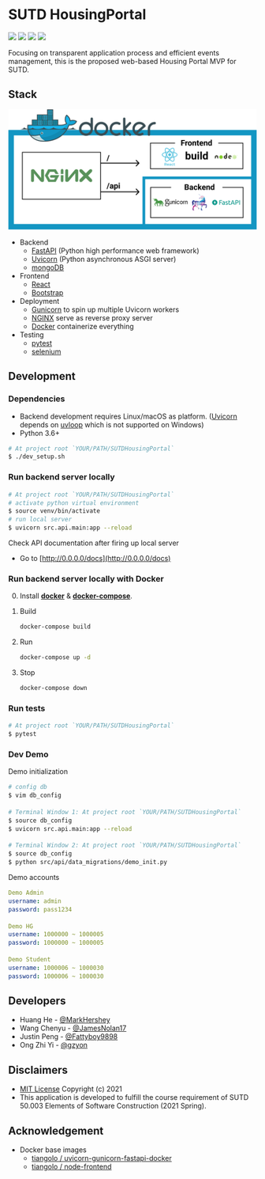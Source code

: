 # SUTD HousingPortal

[![](https://github.com/MarkHershey/SUTDHousingPortal/workflows/CI/badge.svg?branch=master)](https://github.com/MarkHershey/SUTDHousingPortal/actions)
[![](https://img.shields.io/codecov/c/github/MarkHershey/SUTDHousingPortal)](https://codecov.io/gh/MarkHershey/SUTDHousingPortal)
[![](https://img.shields.io/badge/license-MIT-blue)](LICENSE)
[![](https://img.shields.io/badge/code%20style-black-black)](https://github.com/psf/black)

<!-- [![codecov](https://codecov.io/gh/MarkHershey/SUTDHousingPortal/branch/master/graph/badge.svg?token=CUDPJZRG4Y)](https://codecov.io/gh/MarkHershey/SUTDHousingPortal) -->

Focusing on transparent application process and efficient events management, this is the proposed web-based Housing Portal MVP for SUTD.

## Stack

![](docs/imgs/deploy.png)

- Backend
  - [FastAPI](https://fastapi.tiangolo.com/) (Python high performance web framework)
  - [Uvicorn](https://www.uvicorn.org/) (Python asynchronous ASGI server)
  - [mongoDB](https://www.mongodb.com/)
- Frontend
  - [React](https://reactjs.org/)
  - [Bootstrap](https://getbootstrap.com/)
- Deployment
  - [Gunicorn](https://gunicorn.org/) to spin up multiple Uvicorn workers
  - [NGINX](https://www.nginx.com/) serve as reverse proxy server
  - [Docker](https://www.docker.com/) containerize everything
- Testing
  - [pytest](https://docs.pytest.org/en/stable/)
  - [selenium](https://selenium-python.readthedocs.io/)

## Development

### Dependencies

- Backend development requires Linux/macOS as platform. ([Uvicorn](https://www.uvicorn.org/) depends on [uvloop](https://github.com/MagicStack/uvloop) which is not supported on Windows)
- Python 3.6+

```bash
# At project root `YOUR/PATH/SUTDHousingPortal`
$ ./dev_setup.sh
```

### Run backend server locally

```bash
# At project root `YOUR/PATH/SUTDHousingPortal`
# activate python virtual environment
$ source venv/bin/activate
# run local server
$ uvicorn src.api.main:app --reload
```

Check API documentation after firing up local server

- Go to [http://0.0.0.0/docs](http://0.0.0.0/docs)

### Run backend server locally with Docker

0. Install [**docker**](https://docs.docker.com/engine/install/) & [**docker-compose**](https://docs.docker.com/compose/install/).

1. Build
   ```bash
   docker-compose build
   ```
2. Run
   ```bash
   docker-compose up -d
   ```
3. Stop
   ```bash
   docker-compose down
   ```

### Run tests

```bash
# At project root `YOUR/PATH/SUTDHousingPortal`
$ pytest
```

### Dev Demo

Demo initialization

```bash
# config db
$ vim db_config

# Terminal Window 1: At project root `YOUR/PATH/SUTDHousingPortal`
$ source db_config
$ uvicorn src.api.main:app --reload

# Terminal Window 2: At project root `YOUR/PATH/SUTDHousingPortal`
$ source db_config
$ python src/api/data_migrations/demo_init.py
```

Demo accounts

```yaml
Demo Admin
username: admin
password: pass1234

Demo HG
username: 1000000 ~ 1000005
password: 1000000 ~ 1000005

Demo Student
username: 1000006 ~ 1000030
password: 1000006 ~ 1000030
```

## Developers

- Huang He - [@MarkHershey](https://github.com/MarkHershey)
- Wang Chenyu - [@JamesNolan17](https://github.com/JamesNolan17)
- Justin Peng - [@Fattyboy9898](https://github.com/Fattyboy9898)
- Ong Zhi Yi - [@gzyon](https://github.com/gzyon)

## Disclaimers

- [MIT License](LICENSE) Copyright (c) 2021
- This application is developed to fulfill the course requirement of SUTD 50.003 Elements of Software Construction (2021 Spring).

## Acknowledgement

- Docker base images
  - [tiangolo / uvicorn-gunicorn-fastapi-docker](https://github.com/tiangolo/uvicorn-gunicorn-fastapi-docker)
  - [tiangolo / node-frontend](https://github.com/tiangolo/node-frontend)
